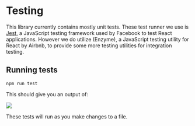 # Testing

This library currently contains mostly unit tests. These test runner we
use is [Jest](https://facebook.github.io/jest/), a JavaScript testing
framework used by Facebook to test React applications. However we do
utilize (Enzyme), a JavaScript testing utility for React by Airbnb, to
provide some more testing utilities for integration testing.

## Running tests

```
npm run test
```

This should give you an output of:

![](https://api.monosnap.com/rpc/file/download?id=UkNTfBpWlQCVQ7GxNIO2smM6SRc7Dx)


These tests will run as you make changes to a file.
